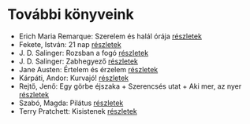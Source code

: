 # További könyveink

- Erich Maria Remarque: Szerelem és halál órája [részletek](../_details/Erich%20Maria%20Remarque.md#id_313)
- Fekete, István: 21 nap [részletek](../_details/Fekete%2C%20Istv%C3%A1n.md#id_315)
- J. D. Salinger: Rozsban a fogó [részletek](../_details/J.%20D.%20Salinger.md#id_1409)
- J. D. Salinger: Zabhegyező [részletek](../_details/J.%20D.%20Salinger.md#id_561)
- Jane Austen: Értelem és érzelem [részletek](../_details/Jane%20Austen.md#id_58)
- Kárpáti, Andor: Kurvajó! [részletek](../_details/K%C3%A1rp%C3%A1ti%2C%20Andor.md#id_670)
- Rejtő, Jenő: Egy görbe éjszaka + Szerencsés utat + Aki mer, az nyer [részletek](../_details/Rejt%C5%91%2C%20Jen%C5%91.md#id_141)
- Szabó, Magda: Pilátus [részletek](../_details/Szab%C3%B3%2C%20Magda.md#id_463)
- Terry Pratchett: Kisistenek [részletek](../_details/Terry%20Pratchett.md#id_761)